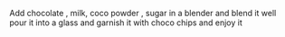 Add chocolate , milk, coco powder , sugar in a blender and blend it well 
pour it into a glass and garnish it with choco chips and enjoy it